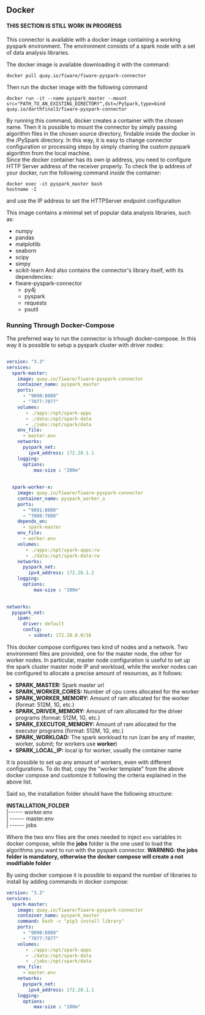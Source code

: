 ## Docker
#### THIS SECTION IS STILL WORK IN PROGRESS

This connector is available with a docker image containing a working pyspark environment. The environment consists of a spark node with a set of data analysis libraries.<br />


The docker image is available downloading it with the command:
```console
docker pull quay.io/fiware/fiware-pyspark-connector
```
Then run the docker image with the following command
```console
docker run -it --name pyspark_master --mount src="PATH_TO_AN_EXISTING_DIRECTORY",dst=/PySpark,type=bind quay.io/darthfinal3/fiware-pyspark-connector
```
By running this command, docker creates a container with the chosen name. Then it is possible to mount the connector by simply passing algorithm files in the chosen source directory, findable inside the docker in the /PySpark directory. In this way, it is easy to change connector configuration or processing steps by simply chaning the custom pyspark algorithm from the local machine. <br />
Since the docker container has its own ip address, you need to configure HTTP Server address of the receiver properly. To check the ip address of your docker, run the following command *inside* the container:
```console
docker exec -it pyspark_master bash
hostname -I
```
and use the IP address to set the HTTPServer endpoint configuration

This image contains a minimal set of popular data analysis libraries, such as:
- numpy
- pandas
- matplotlib
- seaborn
- scipy
- simpy
- scikit-learn
And also contains the connector's library itself, with its dependencies:
- fiware-pyspark-connector
  - py4j
  - pyspark
  - requests
  - psutil
 

### Running Through Docker-Compose

The preferred way to run the connector is trhough docker-compose. In this way it is possible to setup a pyspark cluster with driver nodes:

```yaml

version: "3.3"
services:
  spark-master:
    image: quay.io/fiware/fiware-pyspark-connector
    container_name: pyspark_master
    ports:
      - "9090:8080"
      - "7077:7077"
    volumes:
       - ./apps:/opt/spark-apps
       - ./data:/opt/spark-data
       - ./jobs:/opt/spark/data
    env_file:
      - master.env
    networks:
      pyspark_net:
        ipv4_address: 172.28.1.1
    logging:
      options:
          max-size : "200m"
      
      
  spark-worker-x:
    image: quay.io/fiware/fiware-pyspark-connector
    container_name: pyspark_worker_a
    ports:
      - "9091:8080"
      - "7000:7000"
    depends_on:
      - spark-master
    env_file:
      - worker.env
    volumes:
       - ./apps:/opt/spark-apps:rw
       - ./data:/opt/spark-data:rw
    networks:
      pyspark_net:
        ipv4_address: 172.28.1.2
    logging:
      options:
          max-size : "200m"

          
networks:
  pyspark_net:
    ipam:
      driver: default
      config:
        - subnet: 172.28.0.0/16
```    

This docker compose configures two kind of nodes and a network. Two environment files are provided, one for the master node, the other for worker nodes. In particular, master node configuration is useful to set up the spark cluster master node IP and workload, while the worker nodes can be configured to allocate a precise amount of resources, as it follows:

- **SPARK_MASTER:** Spark master url
- **SPARK_WORKER_CORES:** Number of cpu cores allocated for the worker
- **SPARK_WORKER_MEMORY:** Amount of ram allocated for the worker (format: 512M, 1G, etc.)
- **SPARK_DRIVER_MEMORY:** Amount of ram allocated for the driver programs (format: 512M, 1G, etc.)
- **SPARK_EXECUTOR_MEMORY:** Amount of ram allocated for the executor programs (format: 512M, 1G, etc.)
- **SPARK_WORKLOAD:** The spark workload to run (can be any of master, worker, submit; for workers use **worker**) 
- **SPARK_LOCAL_IP:** local ip for worker, usually the container name

It is possible to set up any amount of workers, even with different configurations. To do that, copy the "worker template" from the above docker compose and customize it following the criteria explained in the above list.

Said so, the installation folder should have the following structure:

**INSTALLATION_FOLDER** <br>
|------ worker.env <br>
| ------ master.env <br>
| ------ jobs <br>

Where the two env files are the ones needed to inject `env` variables in docker compose, while the **jobs** folder is the one used to load the algorithms you want to run with the pyspark connector. **WARNING: the jobs folder is mandatory, otherwise the docker compose will create a not modifiable folder**

By using docker compose it is possible to expand the number of libraries to install by adding commands in docker compose:

```yaml
version: "3.3"
services:
  spark-master:
    image: quay.io/fiware/fiware-pyspark-connector
    container_name: pyspark_master
    command: bash -c "pip3 install library"
    ports:
      - "9090:8080"
      - "7077:7077"
    volumes:
       - ./apps:/opt/spark-apps
       - ./data:/opt/spark-data
       - ./jobs:/opt/spark/data
    env_file:
      - master.env
    networks:
      pyspark_net:
        ipv4_address: 172.28.1.1
    logging:
      options:
          max-size : "200m"
```
